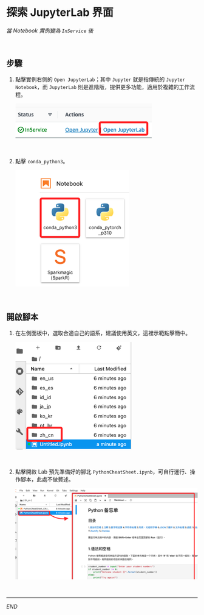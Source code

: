 # 探索 JupyterLab 界面

_當 Notebook 實例變為 `InService` 後_

<br>

## 步驟

1. 點擊實例右側的 `Open JupyterLab`；其中 `Jupyter` 就是指傳統的 `Jupyter Notebook`，而 `JupyterLab` 則是進階版，提供更多功能，適用於複雜的工作流程。

    ![](images/img_07.png)

<br>

2. 點擊 `conda_python3`。

    ![](images/img_11.png)

<br>

## 開啟腳本

1. 在左側面板中，選取合適自己的語系，建議使用英文，這裡示範點擊簡中。

    ![](images/img_12.png)

<br>

2. 點擊開啟 Lab 預先準備好的腳北 `PythonCheatSheet.ipynb`，可自行運行、操作腳本，此處不做贅述。

    ![](images/img_13.png)

<br>

___

_END_